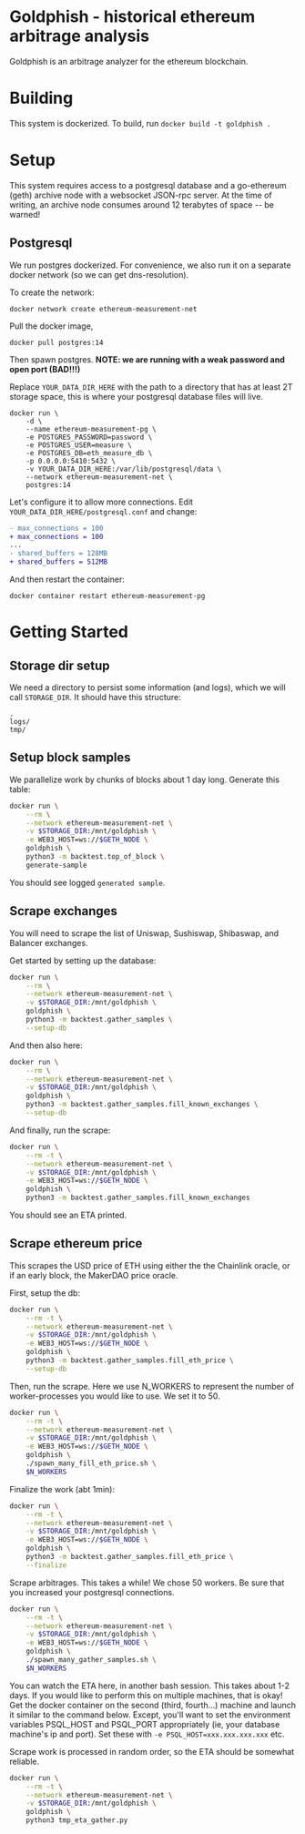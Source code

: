 # Goldphish - historical ethereum arbitrage analysis

Goldphish is an arbitrage analyzer for the ethereum blockchain.


# Building

This system is dockerized.
To build, run `docker build -t goldphish .`

# Setup

This system requires access to a postgresql database and a go-ethereum (geth) archive node with a websocket JSON-rpc server.
At the time of writing, an archive node consumes around 12 terabytes of space -- be warned!


## Postgresql

We run postgres dockerized. For convenience, we also run it on a separate docker network (so we can get dns-resolution).

To create the network:

```
docker network create ethereum-measurement-net
```

Pull the docker image,

```
docker pull postgres:14
```

Then spawn postgres. **NOTE: we are running with a weak password and open port (BAD!!!)**

Replace `YOUR_DATA_DIR_HERE` with the path to a directory that has at least 2T storage space, this is where your postgresql database files will live.

```
docker run \
    -d \
    --name ethereum-measurement-pg \
    -e POSTGRES_PASSWORD=password \
    -e POSTGRES_USER=measure \
    -e POSTGRES_DB=eth_measure_db \
    -p 0.0.0.0:5410:5432 \
    -v YOUR_DATA_DIR_HERE:/var/lib/postgresql/data \
    --network ethereum-measurement-net \
    postgres:14
```

Let's configure it to allow more connections. Edit `YOUR_DATA_DIR_HERE/postgresql.conf` and change:

```diff
- max_connections = 100
+ max_connections = 100
...
- shared_buffers = 128MB
+ shared_buffers = 512MB
```

And then restart the container:

```
docker container restart ethereum-measurement-pg
```



# Getting Started

## Storage dir setup

We need a directory to persist some information (and logs), which we will call `STORAGE_DIR`. It should have this structure:

```
.
logs/
tmp/
```

## Setup block samples

We parallelize work by chunks of blocks about 1 day long. Generate this table:

```bash
docker run \
    --rm \
    --network ethereum-measurement-net \
    -v $STORAGE_DIR:/mnt/goldphish \
    -e WEB3_HOST=ws://$GETH_NODE \
    goldphish \
    python3 -m backtest.top_of_block \
    generate-sample
```

You should see logged `generated sample`.

## Scrape exchanges

You will need to scrape the list of Uniswap, Sushiswap, Shibaswap, and Balancer exchanges.

Get started by setting up the database:

```bash
docker run \
    --rm \
    --network ethereum-measurement-net \
    -v $STORAGE_DIR:/mnt/goldphish \
    goldphish \
    python3 -m backtest.gather_samples \
    --setup-db
```

And then also here:

```bash
docker run \
    --rm \
    --network ethereum-measurement-net \
    -v $STORAGE_DIR:/mnt/goldphish \
    goldphish \
    python3 -m backtest.gather_samples.fill_known_exchanges \
    --setup-db
```

And finally, run the scrape:

```bash
docker run \
    --rm -t \
    --network ethereum-measurement-net \
    -v $STORAGE_DIR:/mnt/goldphish \
    -e WEB3_HOST=ws://$GETH_NODE \
    goldphish \
    python3 -m backtest.gather_samples.fill_known_exchanges
```

You should see an ETA printed.

## Scrape ethereum price

This scrapes the USD price of ETH using either the the Chainlink oracle, or if an early block, the MakerDAO price oracle.

First, setup the db:

```bash
docker run \
    --rm -t \
    --network ethereum-measurement-net \
    -v $STORAGE_DIR:/mnt/goldphish \
    -e WEB3_HOST=ws://$GETH_NODE \
    goldphish \
    python3 -m backtest.gather_samples.fill_eth_price \
    --setup-db
```

Then, run the scrape. Here we use N_WORKERS to represent the number of worker-processes you would like to use. We set it to 50.

```bash
docker run \
    --rm -t \
    --network ethereum-measurement-net \
    -v $STORAGE_DIR:/mnt/goldphish \
    -e WEB3_HOST=ws://$GETH_NODE \
    goldphish \
    ./spawn_many_fill_eth_price.sh \
    $N_WORKERS
```

Finalize the work (abt 1min):

```bash
docker run \
    --rm -t \
    --network ethereum-measurement-net \
    -v $STORAGE_DIR:/mnt/goldphish \
    -e WEB3_HOST=ws://$GETH_NODE \
    goldphish \
    python3 -m backtest.gather_samples.fill_eth_price \
    --finalize
```

Scrape arbitrages. This takes a while! We chose 50 workers. Be sure that you increased your postgresql connections.

```bash
docker run \
    --rm -t \
    --network ethereum-measurement-net \
    -v $STORAGE_DIR:/mnt/goldphish \
    -e WEB3_HOST=ws://$GETH_NODE \
    goldphish \
    ./spawn_many_gather_samples.sh \
    $N_WORKERS
```

You can watch the ETA here, in another bash session. This takes about 1-2 days.
If you would like to perform this on multiple machines, that is okay!
Get the docker container on the second (third, fourth...) machine and launch it similar to the command below.
Except, you'll want to set the environment variables PSQL_HOST and PSQL_PORT appropriately
(ie, your database machine's ip and port). Set these with `-e PSQL_HOST=xxx.xxx.xxx.xxx` etc.

Scrape work is processed in random order, so the ETA should be somewhat reliable.

```bash
docker run \
    --rm -t \
    --network ethereum-measurement-net \
    -v $STORAGE_DIR:/mnt/goldphish \
    goldphish \
    python3 tmp_eta_gather.py
```
